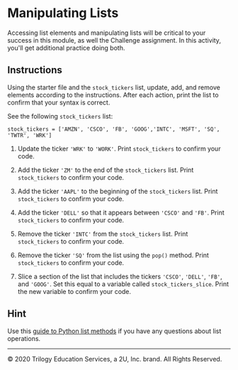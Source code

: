 # Manipulating Lists

Accessing list elements and manipulating lists will be critical to your success in this module, as well the Challenge assignment. In this activity, you'll get additional practice doing both.

## Instructions

Using the starter file and the `stock_tickers` list, update, add, and remove elements according to the instructions. After each action, print the list to confirm that your syntax is correct.

See the following `stock_tickers` list:

`stock_tickers = ['AMZN', 'CSCO', 'FB', 'GOOG','INTC', 'MSFT', 'SQ', 'TWTR', 'WRK']`

1. Update the ticker `'WRK'` to `'WORK'`. Print `stock_tickers` to confirm your code.

2. Add the ticker `'ZM'` to the end of the `stock_tickers` list. Print `stock_tickers` to confirm your code.

3. Add the ticker `'AAPL'` to the beginning of the `stock_tickers` list. Print `stock_tickers` to confirm your code.

4. Add the ticker `'DELL'` so that it appears between `'CSCO'` and `'FB'`. Print `stock_tickers` to confirm your code.

5. Remove the ticker `'INTC'` from the `stock_tickers` list. Print `stock_tickers` to confirm your code.

6. Remove the ticker `'SQ'` from the list using the `pop()` method. Print `stock_tickers` to confirm your code.

7. Slice a section of the list that includes the tickers `'CSCO'`, `'DELL'`, `'FB'`, and `'GOOG'`. Set this equal to a variable called `stock_tickers_slice`. Print the new variable to confirm your code.

## Hint 

Use this [guide to Python list methods](https://www.programiz.com/python-programming/methods/list) if you have any questions about list operations.

---

© 2020 Trilogy Education Services, a 2U, Inc. brand. All Rights Reserved.
